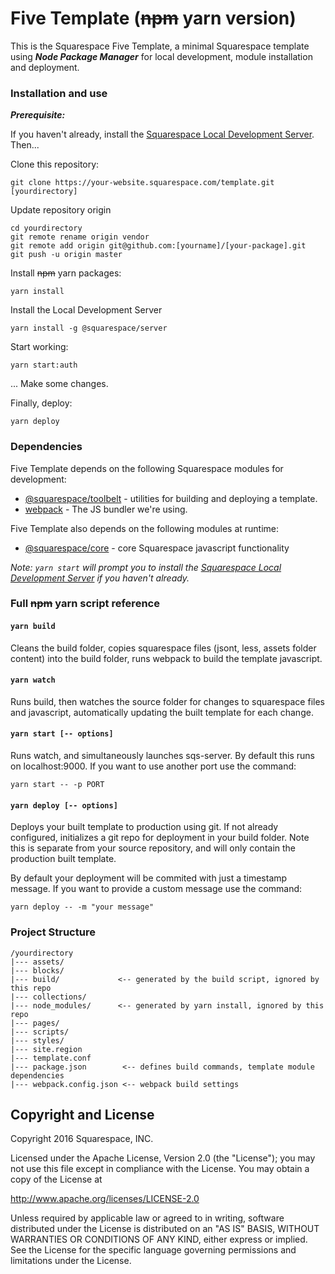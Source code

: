 # Five Template (~~npm~~ yarn version)

This is the Squarespace Five Template, a minimal Squarespace template using **_Node Package Manager_** for local development, module installation and deployment.

### Installation and use

***Prerequisite:***

If you haven't already, install the [Squarespace Local Development Server](http://developers.squarespace.com/local-development). Then...

Clone this repository:

```
git clone https://your-website.squarespace.com/template.git [yourdirectory]
```

Update repository origin

```
cd yourdirectory
git remote rename origin vendor
git remote add origin git@github.com:[yourname]/[your-package].git
git push -u origin master
```

Install ~~npm~~ yarn packages:

```
yarn install
```

Install the Local Development Server

```
yarn install -g @squarespace/server
```

Start working:

```
yarn start:auth
```

... Make some changes.

Finally, deploy:

```
yarn deploy
```

### Dependencies

Five Template depends on the following Squarespace modules for development:

* [@squarespace/toolbelt](https://github.com/Squarespace/squarespace-toolbelt) - utilities for building and deploying a template.
* [webpack](https://webpack.github.io/) - The JS bundler we're using.

Five Template also depends on the following modules at runtime:

* [@squarespace/core](https://github.com/Squarespace/squarespace-core) - core Squarespace javascript functionality

*Note: `yarn start` will prompt you to install the [Squarespace Local Development Server](developers.squarespace.com/local-development) if you haven't already.*


### Full ~~npm~~ yarn script reference


#### `yarn build`

Cleans the build folder, copies squarespace files (jsont, less, assets folder content) into the build folder, runs webpack to build the template javascript.

#### `yarn watch`

Runs build, then watches the source folder for changes to squarespace files and javascript, automatically updating the built template for each change.

#### `yarn start [-- options]`

Runs watch, and simultaneously launches sqs-server. By default this runs on localhost:9000. If you want to use another port use the command:

```
yarn start -- -p PORT
```

#### `yarn deploy [-- options]`

Deploys your built template to production using git. If not already configured, initializes a git repo for deployment in your build folder. Note this is separate from your source repository, and will only contain the production built template.

By default your deployment will be commited with just a timestamp message. If you want to provide a custom message use the command:

```
yarn deploy -- -m "your message"
```

### Project Structure

    /yourdirectory
    |--- assets/
    |--- blocks/
    |--- build/             <-- generated by the build script, ignored by this repo
    |--- collections/
    |--- node_modules/      <-- generated by yarn install, ignored by this repo
    |--- pages/
    |--- scripts/
    |--- styles/
    |--- site.region
    |--- template.conf
    |--- package.json        <-- defines build commands, template module dependencies
    |--- webpack.config.json <-- webpack build settings

## Copyright and License

Copyright 2016 Squarespace, INC.

Licensed under the Apache License, Version 2.0 (the "License");
you may not use this file except in compliance with the License.
You may obtain a copy of the License at

   http://www.apache.org/licenses/LICENSE-2.0

Unless required by applicable law or agreed to in writing, software
distributed under the License is distributed on an "AS IS" BASIS,
WITHOUT WARRANTIES OR CONDITIONS OF ANY KIND, either express or implied.
See the License for the specific language governing permissions and
limitations under the License.
